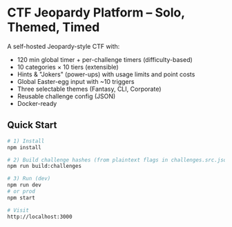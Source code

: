 # CTF Jeopardy Platform – Solo, Themed, Timed

A self-hosted Jeopardy-style CTF with:
- 120 min global timer + per-challenge timers (difficulty-based)
- 10 categories × 10 tiers (extensible)
- Hints & "Jokers" (power-ups) with usage limits and point costs
- Global Easter-egg input with ~10 triggers
- Three selectable themes (Fantasy, CLI, Corporate)
- Reusable challenge config (JSON)
- Docker-ready

## Quick Start

```bash
# 1) Install
npm install

# 2) Build challenge hashes (from plaintext flags in challenges.src.json)
npm run build:challenges

# 3) Run (dev)
npm run dev
# or prod
npm start

# Visit
http://localhost:3000
```
